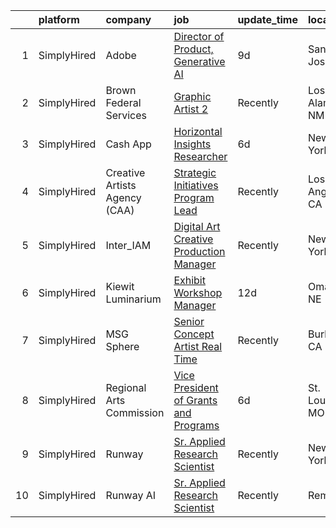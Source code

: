 

|    | platform    | company                       | job                                                                                                                                                   | update_time   | location        |
|---:|:------------|:------------------------------|:------------------------------------------------------------------------------------------------------------------------------------------------------|:--------------|:----------------|
|  1 | SimplyHired | Adobe                         | [Director of Product, Generative AI](https://www.simplyhired.com/job/B8i197kFfJ7TzvXF-J8qKMqavxeb9ajQhDMwIyQezSy7ZbduUMDYsQ?q=generative+artist)      | 9d            | San Jose, CA    |
|  2 | SimplyHired | Brown Federal Services        | [Graphic Artist 2](https://www.simplyhired.com/job/Q4WDYTdQeMzx3ZFJt6wLdme95g9isRArQQ7YgQ3BRrVOnsWKbgVF8A?q=generative+artist)                        | Recently      | Los Alamos, NM  |
|  3 | SimplyHired | Cash App                      | [Horizontal Insights Researcher](https://www.simplyhired.com/job/mHcNKTij5BeHC-TXcoRPBOcJSeCqoLZg4gBvO3VNsp7zZz4tJvCY9A?q=generative+artist)          | 6d            | New York, NY    |
|  4 | SimplyHired | Creative Artists Agency (CAA) | [Strategic Initiatives Program Lead](https://www.simplyhired.com/job/PhX5H2POStRdw3ryk08oC3CCMUBVj9V4vC_4toI_jUWfN-y_bS79FA?q=generative+artist)      | Recently      | Los Angeles, CA |
|  5 | SimplyHired | Inter_IAM                     | [Digital Art Creative Production Manager](https://www.simplyhired.com/job/Xvg3kJuMRRaKk3j2tfXL9iMsXtwiwgRutOFJi8gQ3s4Sfs9lnkEVvg?q=generative+artist) | Recently      | New York, NY    |
|  6 | SimplyHired | Kiewit Luminarium             | [Exhibit Workshop Manager](https://www.simplyhired.com/job/smWGhfm7VI8kXouZM08d2_IIrKvZd27pYNN26kFhtXLZpD5QVBc8Kw?q=generative+artist)                | 12d           | Omaha, NE       |
|  7 | SimplyHired | MSG Sphere                    | [Senior Concept Artist Real Time](https://www.simplyhired.com/job/vvqSrM6x3mQ3_SaiCWz1j5gaZM9Xjxv0y7Dmscop2Pr6XGmRYHnQbA?q=generative+artist)         | Recently      | Burbank, CA     |
|  8 | SimplyHired | Regional Arts Commission      | [Vice President of Grants and Programs](https://www.simplyhired.com/job/RkZfucEwhAnvpg12Ka-Izqh9NbnP_lApjAEIBjDQzXDbdmT7UNyxJw?q=generative+artist)   | 6d            | St. Louis, MO   |
|  9 | SimplyHired | Runway                        | [Sr. Applied Research Scientist](https://www.simplyhired.com/job/9tTkkFY-eqZyrdSvCvKWNVfqWkVH8Svjc_29lorXXalIjfC-nAq1EA?q=generative+artist)          | Recently      | New York, NY    |
| 10 | SimplyHired | Runway AI                     | [Sr. Applied Research Scientist](https://www.simplyhired.com/job/QJIyeSnAdk_J2V7YtHgWH-0r3thnGAttzhBLFB-1tdlN3QoX4cNWeg?q=generative+artist)          | Recently      | Remote          |